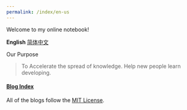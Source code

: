 ```yaml
---
permalink: /index/en-us
---
```

Welcome to my online notebook!

**English** [简体中文](https://amazingkenneth.github.io/index/zh-cn)

Our Purpose
> To Accelerate the spread of knowledge. Help new people learn developing.

#### [Blog Index](https://amazingkenneth.github.io/blogs/index.html)

All of the blogs follow the [MIT License](https://opensource.org/licenses/MIT).
